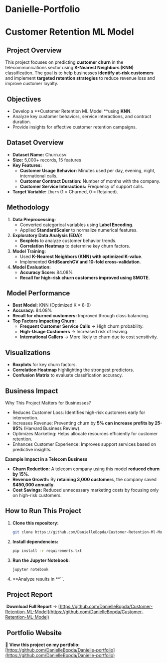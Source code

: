# Danielle-Portfolio


# Customer Retention ML Model&#x20;

##  Project Overview

This project focuses on predicting **customer churn** in the telecommunications sector using **K-Nearest Neighbors (KNN)** classification. The goal is to help businesses **identify at-risk customers** and implement **targeted retention strategies** to reduce revenue loss and improve customer loyalty.

##  Objectives

- Develop a \*\*Customer Retention ML Model \*\*using **KNN**.
- Analyze key customer behaviors, service interactions, and contract duration.
- Provide insights for effective customer retention campaigns.

##  Dataset Overview

- **Dataset Name:** Churn.csv
- **Size:** 5,000+ records, 15 features
- **Key Features:**
  - **Customer Usage Behavior:** Minutes used per day, evening, night, international calls.
  - **Customer Contract Duration:** Number of months with the company.
  - **Customer Service Interactions:** Frequency of support calls.
- **Target Variable:** `Churn` (1 = Churned, 0 = Retained).

##  Methodology

1. **Data Preprocessing:**
   - Converted categorical variables using **Label Encoding**.
   - Applied **StandardScaler** to normalize numerical features.
2. **Exploratory Data Analysis (EDA):**
   - **Boxplots** to analyze customer behavior trends.
   - **Correlation Heatmap** to determine key churn factors.
3. **Model Training:**
   - Used **K-Nearest Neighbors (KNN) with optimized K-value**.
   - Implemented **GridSearchCV and 10-fold cross-validation**.
4. **Model Evaluation:**
   - **Accuracy Score:** 84.08%
   - **Recall for high-risk churn customers improved using SMOTE**.

##  Model Performance

- **Best Model:** KNN (Optimized K = 8-9)
- **Accuracy:** 84.08%
- **Recall for churned customers:** Improved through class balancing.
- **Top Factors Impacting Churn:**
  - **Frequent Customer Service Calls** → High churn probability.
  - **High-Usage Customers** → Increased risk of leaving.
  - **International Callers** → More likely to churn due to cost sensitivity.

## Visualizations

- **Boxplots** for key churn factors.
- **Correlation Heatmap** highlighting the strongest predictors.
- **Confusion Matrix** to evaluate classification accuracy.

## Business Impact

Why This Project Matters for Businesses?

- Reduces Customer Loss: Identifies high-risk customers early for intervention.
- Increases Revenue: Preventing churn by **5% can increase profits by 25-95%** (Harvard Business Review).
- Optimizes Marketing: Helps allocate resources efficiently for customer retention.
- Enhances Customer Experience: Improves support services based on predictive insights.

**Example Impact in a Telecom Business**

- **Churn Reduction:** A telecom company using this model **reduced churn by 15%**.
- **Revenue Growth:** By **retaining 3,000 customers**, the company saved **\$450,000 annually**.
- **Cost Savings:** Reduced unnecessary marketing costs by focusing only on high-risk customers.

## How to Run This Project

1. **Clone this repository:**
   ```sh
   git clone https://github.com/DanielleBopda/Customer-Retention-Ml-Model.git
   ```
2. **Install dependencies:**
   ```sh
   pip install -r requirements.txt
   ```
3. **Run the Jupyter Notebook:**
   ```sh
   jupyter notebook
   ```
4. \*\*Analyze results in \*\*\`\`.

##  Project Report

 **Download Full Report** → [https://github.com/DanielleBopda/Customer-Retention-ML-Model](https://github.com/DanielleBopda/Customer-Retention-ML-Model)

##  Portfolio Website

🔗 **View this project on my portfolio:** [https://github.com/DanielleBopda/Danielle-portfolio](https://github.com/DanielleBopda/Danielle-portfolio)

